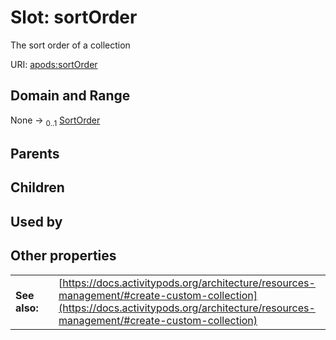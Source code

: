
# Slot: sortOrder

The sort order of a collection

URI: [apods:sortOrder](https://activitypods.org/ns/core#sortOrder)


## Domain and Range

None &#8594;  <sub>0..1</sub> [SortOrder](SortOrder.md)

## Parents


## Children


## Used by


## Other properties

|  |  |  |
| --- | --- | --- |
| **See also:** | | [https://docs.activitypods.org/architecture/resources-management/#create-custom-collection](https://docs.activitypods.org/architecture/resources-management/#create-custom-collection) |